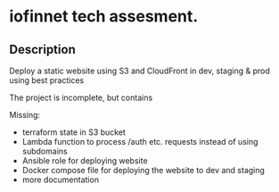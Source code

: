 # iofinnet tech assesment.

## Description
Deploy a static website using S3 and CloudFront in dev, staging & prod using best practices

The project is incomplete, but contains

Missing:
- terraform state in S3 bucket
- Lambda function to process /auth etc. requests instead of using subdomains
- Ansible role for deploying website
- Docker compose file for deploying the website to dev and staging
- more documentation